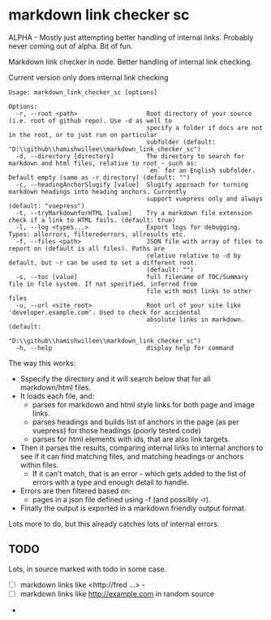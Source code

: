 # markdown link checker sc

ALPHA - Mostly just attempting better handling of internal links.
Probably never coming out of alpha. Bit of fun.

Markdown link checker in node.
Better handling of internal link checking.


Current version only does internal link checking

```
Usage: markdown_link_checker_sc [options]

Options:
  -r, --root <path>                   Root directory of your source (i.e. root of github repo). Use -d as well to
                                      specify a folder if docs are not in the root, or to just run on particular
                                      subfolder (default: "D:\\github\\hamishwillee\\markdown_link_checker_sc")
  -d, --directory [directory]         The directory to search for markdown and html files, relative to root - such as:
                                      `en` for an English subfolder. Default empty (same as -r directory) (default: "")
  -c, --headingAnchorSlugify [value]  Slugify approach for turning markdown headings into heading anchors. Currently
                                      support vuepress only and always (default: "vuepress")
  -t, --tryMarkdownforHTML [value]    Try a markdown file extension check if a link to HTML fails. (default: true)
  -l, --log <types...>                Export logs for debugging. Types: allerrors, filterederrors, allresults etc.
  -f, --files <path>                  JSON file with array of files to report on (default is all files). Paths are
                                      relative relative to -d by default, but -r can be used to set a different root.
                                      (default: "")
  -s, --toc [value]                   full filename of TOC/Summary file in file system. If not specified, inferred from
                                      file with most links to other files
  -u, --url <site_root>               Root url of your site like 'developer.example.com'. Used to check for accidental
                                      absolute links in markdown. (default:
                                      "D:\\github\\hamishwillee\\markdown_link_checker_sc")
  -h, --help                          display help for command
```


The way this works:
- Sspecify the directory and it will search below that for all markdown/html files.
- It loads each file, and:
  - parses for markdown and html style links for both page and image links.
  - parses headings and builds list of anchors in the page (as per vuepress) for those headings (poorly tested code)
  - parses for html elements with ids, that are also link targets. 
- Then it parses the results, comparing internal links to internal anchors to see if it can find matching files, and matching headings or anchors within files.
  - If it can't match, that is an error - which gets added to the list of errors with a type and enough detail to handle.
- Errors are then filtered based on:
  - pages in a json file defined using -f (and possibly -r). 
- Finally the output is exported in a markdown friendly output format.

Lots more to do, but this already catches lots of internal errors.


## TODO

Lots, in source marked with todo in some case.

- [ ] markdown links like <http://fred ...> - 
- [ ] markdown links like http://example.com in random source 
- 